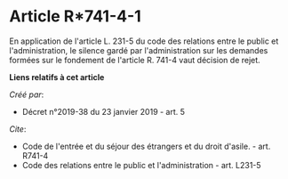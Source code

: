 # Article R*741-4-1

En application de l'article L. 231-5 du code des relations entre le public et l'administration, le silence gardé par
l'administration sur les demandes formées sur le fondement de l'article R. 741-4 vaut décision de rejet.

**Liens relatifs à cet article**

_Créé par_:

  - Décret n°2019-38 du 23 janvier 2019 - art. 5

_Cite_:

  - Code de l'entrée et du séjour des étrangers et du droit d'asile. - art. R741-4
  - Code des relations entre le public et l'administration - art. L231-5
